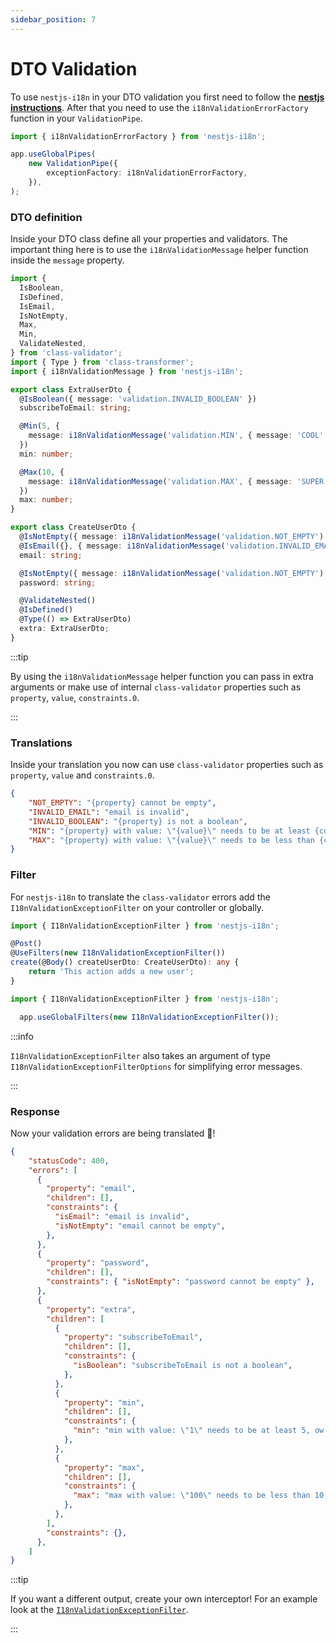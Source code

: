 ```yaml
---
sidebar_position: 7
---
```


# DTO Validation

To use `nestjs-i18n` in your DTO validation you first need to follow the [**nestjs instructions**](https://docs.nestjs.com/techniques/validation). After that you need to use the `i18nValidationErrorFactory` function in your `ValidationPipe`.
```typescript title="src/main.ts"
import { i18nValidationErrorFactory } from 'nestjs-i18n';

app.useGlobalPipes(
    new ValidationPipe({
        exceptionFactory: i18nValidationErrorFactory,
    }),
);
```

### DTO definition

Inside your DTO class define all your properties and validators. The important thing here is to use the `i18nValidationMessage` helper function inside the `message` property.

```typescript title="src/dto/create-user.dto.ts"
import {
  IsBoolean,
  IsDefined,
  IsEmail,
  IsNotEmpty,
  Max,
  Min,
  ValidateNested,
} from 'class-validator';
import { Type } from 'class-transformer';
import { i18nValidationMessage } from 'nestjs-i18n';

export class ExtraUserDto {
  @IsBoolean({ message: 'validation.INVALID_BOOLEAN' })
  subscribeToEmail: string;

  @Min(5, {
    message: i18nValidationMessage('validation.MIN', { message: 'COOL' }),
  })
  min: number;

  @Max(10, {
    message: i18nValidationMessage('validation.MAX', { message: 'SUPER' }),
  })
  max: number;
}

export class CreateUserDto {
  @IsNotEmpty({ message: i18nValidationMessage('validation.NOT_EMPTY') })
  @IsEmail({}, { message: i18nValidationMessage('validation.INVALID_EMAIL') })
  email: string;

  @IsNotEmpty({ message: i18nValidationMessage('validation.NOT_EMPTY') })
  password: string;

  @ValidateNested()
  @IsDefined()
  @Type(() => ExtraUserDto)
  extra: ExtraUserDto;
}
```

:::tip

By using the `i18nValidationMessage` helper function you can pass in extra arguments or make use of internal `class-validator` properties such as `property`, `value`, `constraints.0`.

:::

### Translations

Inside your translation you now can use `class-validator` properties such as `property`, `value` and `constraints.0`.

```json title="src/i18n/en/validation.json"
{
    "NOT_EMPTY": "{property} cannot be empty",
    "INVALID_EMAIL": "email is invalid",
    "INVALID_BOOLEAN": "{property} is not a boolean",
    "MIN": "{property} with value: \"{value}\" needs to be at least {constraints.0}, ow and {message}",
    "MAX": "{property} with value: \"{value}\" needs to be less than {constraints.0}, ow and {message}"
}
```

### Filter

For `nestjs-i18n` to translate the `class-validator` errors add the `I18nValidationExceptionFilter` on your controller or globally.

```typescript title="src/app.controller.ts"
import { I18nValidationExceptionFilter } from 'nestjs-i18n';

@Post()
@UseFilters(new I18nValidationExceptionFilter())
create(@Body() createUserDto: CreateUserDto): any {
    return 'This action adds a new user';
}
```

```typescript title="src/main.ts"
import { I18nValidationExceptionFilter } from 'nestjs-i18n';

  app.useGlobalFilters(new I18nValidationExceptionFilter());

```
:::info

 `I18nValidationExceptionFilter` also takes an argument of type `I18nValidationExceptionFilterOptions` for simplifying error messages.

:::

### Response

Now your validation errors are being translated 🎉!

```json title="response"
{
    "statusCode": 400,
    "errors": [
      {
        "property": "email",
        "children": [],
        "constraints": {
          "isEmail": "email is invalid",
          "isNotEmpty": "email cannot be empty",
        },
      },
      {
        "property": "password",
        "children": [],
        "constraints": { "isNotEmpty": "password cannot be empty" },
      },
      {
        "property": "extra",
        "children": [
          {
            "property": "subscribeToEmail",
            "children": [],
            "constraints": {
              "isBoolean": "subscribeToEmail is not a boolean",
            },
          },
          {
            "property": "min",
            "children": [],
            "constraints": {
              "min": "min with value: \"1\" needs to be at least 5, ow and COOL",
            },
          },
          {
            "property": "max",
            "children": [],
            "constraints": {
              "max": "max with value: \"100\" needs to be less than 10, ow and SUPER",
            },
          },
        ],
        "constraints": {},
      },
    ]
}
```

:::tip

If you want a different output, create your own interceptor! For an example look at the [`I18nValidationExceptionFilter`](http://google.com).

:::
